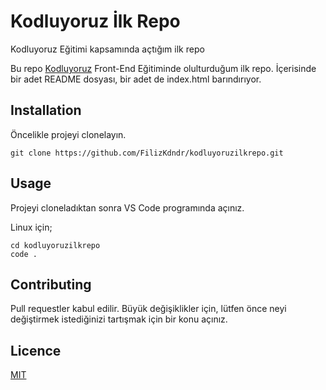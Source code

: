 # Kodluyoruz İlk Repo
Kodluyoruz Eğitimi kapsamında açtığım ilk repo

Bu repo [Kodluyoruz](https://www.kodluyoruz.org/) Front-End Eğitiminde olulturduğum ilk repo. İçerisinde bir adet README dosyası, bir adet de index.html barındırıyor.

## Installation
Öncelikle projeyi clonelayın. 

 ```
 git clone https://github.com/FilizKdndr/kodluyoruzilkrepo.git 
 ```
 ## Usage
 Projeyi cloneladıktan sonra VS Code programında açınız.
 
 Linux için;
 
 ```
 cd kodluyoruzilkrepo 
 code .
 ```
 ## Contributing
 Pull requestler kabul edilir. Büyük değişiklikler için, lütfen önce neyi değiştirmek istediğinizi tartışmak için bir konu açınız.
 
 ## Licence
 [MIT](https://choosealicense.com/licenses/mit/)
